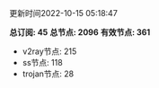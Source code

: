 更新时间2022-10-15 05:18:47

**总订阅: 45**
**总节点: 2096**
**有效节点: 361**
- v2ray节点: 215
- ss节点: 118
- trojan节点: 28
